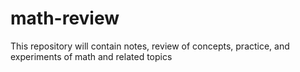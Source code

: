 # math-review

This repository will contain notes, review of concepts, practice, and experiments of math and related topics
